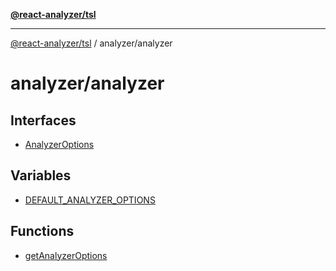 [**@react-analyzer/tsl**](../../README.md)

***

[@react-analyzer/tsl](../../README.md) / analyzer/analyzer

# analyzer/analyzer

## Interfaces

- [AnalyzerOptions](interfaces/AnalyzerOptions.md)

## Variables

- [DEFAULT\_ANALYZER\_OPTIONS](variables/DEFAULT_ANALYZER_OPTIONS.md)

## Functions

- [getAnalyzerOptions](functions/getAnalyzerOptions.md)
